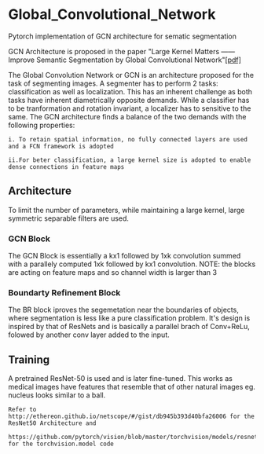 # Global_Convolutional_Network
Pytorch implementation of GCN architecture for sematic segmentation

GCN Architecture is proposed in the paper "Large Kernel Matters ——
Improve Semantic Segmentation by Global Convolutional Network"[[pdf]](https://arxiv.org/pdf/1703.02719.pdf)

The Global Convolution Network or GCN is an architecture proposed for the task of segmenting images. A segmenter has to perform 2 tasks: classification as well as localization. This has an inherent challenge as both tasks have inherent diametrically opposite demands.
While a classifier has to be tranformation and rotation invariant, a localizer has to sensitive to the same. The GCN architecture finds a balance of the two demands with the following properties:

    i. To retain spatial information, no fully connected layers are used and a FCN framework is adopted
    
    ii.For beter classification, a large kernel size is adopted to enable dense connections in feature maps
    
 ## Architecture
 To limit the number of parameters, while maintaining a large kernel, large symmetric separable filters are used.
  ### GCN Block
  The GCN Block is essentially a kx1 followed by 1xk convolution summed with a parallely computed 1xk followed by kx1 convolution. NOTE: the blocks are acting on feature maps and so channel width is larger than 3
  ### Boundarty Refinement Block 
  The BR block iproves the segemetation near the boundaries of objects, where segmentation is less like a pure classification problem. It's design is inspired by that of ResNets and is basically a parallel brach of Conv+ReLu, folowed by another conv layer added to the input.
 
 ## Training 
   A pretrained ResNet-50 is used and is later fine-tuned. This works as medical images have features that resemble that of other natural images eg. nucleus looks similar to a ball.
 
    Refer to http://ethereon.github.io/netscope/#/gist/db945b393d40bfa26006 for the ResNet50 Architecture and 

    https://github.com/pytorch/vision/blob/master/torchvision/models/resnet.py for the torchvision.model code
